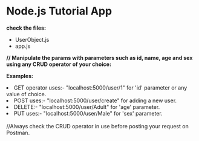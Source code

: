 # Node.js Tutorial App

**check the files:**

<ul>
<li>UserObject.js</li>
<li>app.js</li>
</ul>

**// Manipulate the params with parameters such as id, name, age and sex using any CRUD operator of your choice:**

**Examples:**
<li>GET operator uses:- "localhost:5000/user/1" for 'id' parameter or any value of choice.</li>
<li>POST uses:-   "localhost:5000/user/create" for adding a new user.</li>
<li>DELETE:-  "localhost:5000/user/Adult" for 'age' parameter.</li>
<li>PUT uses:-   "localhost:5000/user/Male" for 'sex' parameter.</li>
<br>
//Always check the CRUD operator in use before posting your request on Postman.
